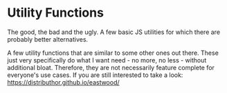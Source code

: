 # Utility Functions

The good, the bad and the ugly. A few basic JS utilities for which there are probably better alternatives.

A few utility functions that are similar to some other ones out there. These just very specifically do what I want need - no more, no less - without additional bloat. Therefore, they are not necessarily feature complete for everyone's
use cases. If you are still interested to take a look: https://distributhor.github.io/eastwood/

